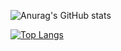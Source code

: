 ![Anurag's GitHub stats](https://github-readme-stats.vercel.app/api?username=FabianoPereira1&hide=contribs,prs)

[![Top Langs](https://github-readme-stats.vercel.app/api/top-langs/?username=Fabianopereira1&layout=compact)](https://github.com/anuraghazra/github-readme-stats)

